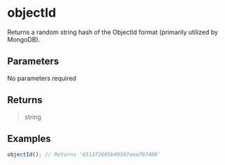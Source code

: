 # objectId <Badge type="tip" text="JavaScript" /><Badge type="info" text="Dart" />

Returns a random string hash of the ObjectId format (primarily utilized by MongoDB).

## Parameters

No parameters required

## Returns

> string

## Examples

```javascript
objectId(); // Returns '651372605b49507aea707488'
```
